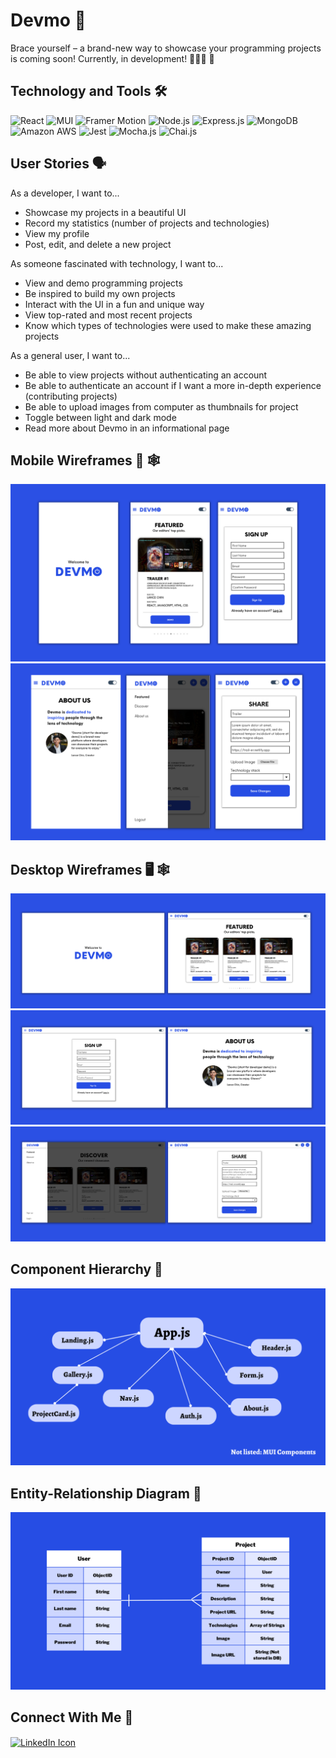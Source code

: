 # Devmo 💎
Brace yourself – a brand-new way to showcase your programming projects is coming soon! Currently, in development! 👷🏻‍♂️ 🔨

## Technology and Tools 🛠
![React](https://img.shields.io/badge/react-%2320232a.svg?style=for-the-badge&logo=react&logoColor=%2361DAFB)
![MUI](https://img.shields.io/badge/MUI-%230081CB.svg?style=for-the-badge&logo=mui&logoColor=white)
![Framer Motion](https://img.shields.io/badge/-FRAMER%20MOTION-blueviolet?style=for-the-badge&logo=framer)
![Node.js](https://img.shields.io/badge/Node.js-43853D?style=for-the-badge&logo=node.js&logoColor=white)
![Express.js](https://img.shields.io/badge/Express.js-404D59?style=for-the-badge&logo=Express&logoColor=white)
![MongoDB](https://img.shields.io/badge/MongoDB-4EA94B?style=for-the-badge&logo=mongodb&logoColor=white)
![Amazon AWS](https://img.shields.io/badge/Amazon_AWS-232F3E?style=for-the-badge&logo=amazon-aws&logoColor=white)
![Jest](https://img.shields.io/badge/Jest-323330?style=for-the-badge&logo=Jest&logoColor=white)
![Mocha.js](https://img.shields.io/badge/mocha.js-323330?style=for-the-badge&logo=mocha&logoColor=Brown)
![Chai.js](https://img.shields.io/badge/chai.js-323330?style=for-the-badge&logo=chai&logoColor=red)

## User Stories 🗣
As a developer, I want to...
- Showcase my projects in a beautiful UI
- Record my statistics (number of projects and technologies)
- View my profile
- Post, edit, and delete a new project

As someone fascinated with technology, I want to...
- View and demo programming projects 
- Be inspired to build my own projects
- Interact with the UI in a fun and unique way
- View top-rated and most recent projects
- Know which types of technologies were used to make these amazing projects

As a general user, I want to...
- Be able to view projects without authenticating an account
- Be able to authenticate an account if I want a more in-depth experience (contributing projects)
- Be able to upload images from computer as thumbnails for project
- Toggle between light and dark mode
- Read more about Devmo in an informational page

## Mobile Wireframes 📱 🕸
![Page 1](/planning/wireframes/mobile/wireframe-m1.png)
![Page 2](/planning/wireframes/mobile/wireframe-m2.png)

## Desktop Wireframes 🖥 🕸
![Page 1](/planning/wireframes/desktop/wireframe-d1.png)
![Page 2](/planning/wireframes/desktop/wireframe-d2.png)
![Page 3](/planning/wireframes/desktop/wireframe-d3.png)

## Component Hierarchy 🧩
![Component Hierarchy](/planning/component-hierarchy/component-hierarchy.png)

## Entity-Relationship Diagram 📝
![ERD](/planning/erd/erd.png)
## Connect With Me 👥
<p align="left">
    <a 
    target="_blank" href="https://www.linkedin.com/in/lance-chin/"><img align="center" src="https://raw.githubusercontent.com/rahuldkjain/github-profile-readme-generator/master/src/images/icons/Social/linked-in-alt.svg" alt="LinkedIn Icon" height="30" width="40"/>
    </a>
</p>